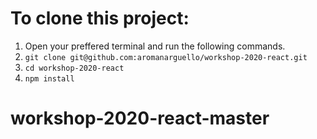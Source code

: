 # To clone this project:

1. Open your preffered terminal and run the following commands.
2. `git clone git@github.com:aromanarguello/workshop-2020-react.git`
3. `cd workshop-2020-react`
4. `npm install`
# workshop-2020-react-master

